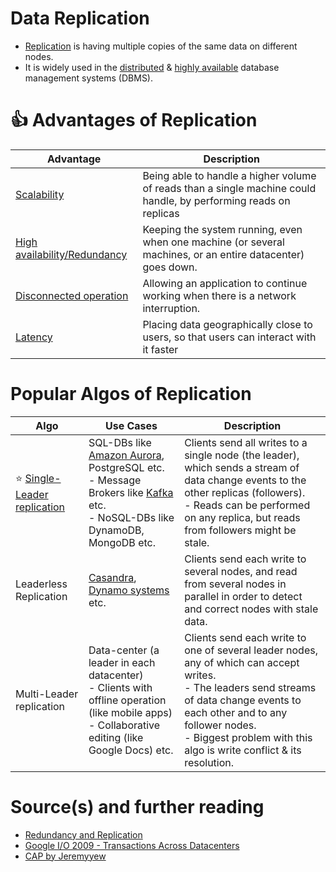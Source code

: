 # Data Replication
- [Replication](https://www.geeksforgeeks.org/data-replication-in-dbms/) is having multiple copies of the same data on different nodes.
- It is widely used in the [distributed](../../../7_SystemGlossaries/Readme.md) & [highly available](../../../7_SystemGlossaries/Reliability/HighAvailability.md) database management systems (DBMS).

# :+1: Advantages of Replication

| Advantage                                                                                   | Description                                                                                                       |
|---------------------------------------------------------------------------------------------|-------------------------------------------------------------------------------------------------------------------|
| [Scalability](../../../7_SystemGlossaries/Scalability)                            | Being able to handle a higher volume of reads than a single machine could handle, by performing reads on replicas |
| [High availability/Redundancy](../../../7_SystemGlossaries/Reliability/HighAvailability.md) | Keeping the system running, even when one machine (or several machines, or an entire datacenter) goes down.       |
| [Disconnected operation](../../../7_SystemGlossaries/Reliability/FaultTolerance.md)         | Allowing an application to continue working when there is a network interruption.                                 |
| [Latency](../../../7_SystemGlossaries/Scalability/LatencyThroughput.md)                     | Placing data geographically close to users, so that users can interact with it faster                             |

# Popular Algos of Replication

| Algo                                                           | Use Cases                                                                                                                                                                                                                                                      | Description                                                                                                                                                                                                                                                     |
|----------------------------------------------------------------|----------------------------------------------------------------------------------------------------------------------------------------------------------------------------------------------------------------------------------------------------------------|-----------------------------------------------------------------------------------------------------------------------------------------------------------------------------------------------------------------------------------------------------------------|
| :star: [Single-Leader replication](SingleLeaderReplication.md) | SQL-DBs like [Amazon Aurora](../../../2_AWSServices/6_DatabaseServices/AmazonRDS/AmazonAurora/Readme.md), PostgreSQL etc. <br/>- Message Brokers like [Kafka](../../../5_MessageBrokers/Kafka/Readme.md) etc.<br/>- NoSQL-DBs like DynamoDB, MongoDB etc. | Clients send all writes to a single node (the leader), which sends a stream of data change events to the other replicas (followers). <br/>- Reads can be performed on any replica, but reads from followers might be stale.                                     |
| Leaderless Replication                                         | [Casandra](../../NoSQL-Databases/WideColumnDB/ApacheCasandra.md), [Dynamo systems](../../DataStructuresDB/DynamoStyleDatabases.md) etc.                                                                                                                                   | Clients send each write to several nodes, and read from several nodes in parallel in order to detect and correct nodes with stale data.                                                                                                                         |
| Multi-Leader replication                                       | Data-center (a leader in each datacenter)<br/>- Clients with offline operation (like mobile apps)<br/>- Collaborative editing (like Google Docs) etc.                                                                                                          | Clients send each write to one of several leader nodes, any of which can accept writes. <br/>- The leaders send streams of data change events to each other and to any follower nodes.<br/>- Biggest problem with this algo is write conflict & its resolution. |

# Source(s) and further reading
- [Redundancy and Replication](https://github.com/jeremyyew/tech-prep-jeremy.io/blob/master/systems-design/topics/databases/redundancy-and-replication.md)
- [Google I/O 2009 - Transactions Across Datacenters](http://snarfed.org/transactions_across_datacenters_io.html)
- [CAP by Jeremyyew](https://github.com/jeremyyew/tech-prep-jeremy.io/tree/master/systems-design/topics/consistency-availability-partition-tolerance-cap)